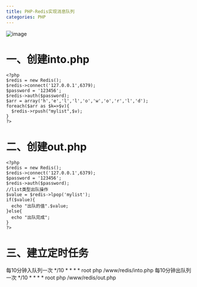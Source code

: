 ```yaml
---
title: PHP-Redis实现消息队列
categories: PHP
---
```


![image](https://upload-images.jianshu.io/upload_images/15325592-db1fb3adbc50b6bd?imageMogr2/auto-orient/strip%7CimageView2/2/w/1240)
<!-- more -->
# 一、创建into.php

```
<?php
$redis = new Redis();
$redis->connect('127.0.0.1',6379);
$password = '123456';
$redis->auth($password);
$arr = array('h','e','l','l','o','w','o','r','l','d');
foreach($arr as $k=>$v){
  $redis->rpush("mylist",$v);
}
?>
```
# 二、创建out.php
```
<?php
$redis = new Redis();
$redis->connect('127.0.0.1',6379);
$password = '123456';
$redis->auth($password);
//list类型出队操作
$value = $redis->lpop('mylist');
if($value){
  echo "出队的值".$value;
}else{
  echo "出队完成";
}
?>
```
# 三、建立定时任务
每10分钟入队列一次
*/10 * * * * root php /www/redis/into.php
每10分钟出队列一次
*/10 * * * * root php /www/redis/out.php
